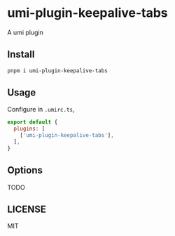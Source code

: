 # umi-plugin-keepalive-tabs

A umi plugin

## Install

```bash
pnpm i umi-plugin-keepalive-tabs
```

## Usage

Configure in `.umirc.ts`,

```js
export default {
  plugins: [
    ['umi-plugin-keepalive-tabs'],
  ],
}
```

## Options

TODO

## LICENSE

MIT
